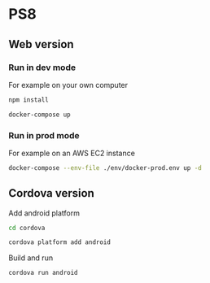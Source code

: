 # PS8

## Web version

### Run in dev mode

For example on your own computer

```bash
npm install
```

```bash
docker-compose up
```

### Run in prod mode

For example on an AWS EC2 instance

```bash
docker-compose --env-file ./env/docker-prod.env up -d
```

## Cordova version

Add android platform
```bash
cd cordova
```

```bash
cordova platform add android
```

Build and run
```bash
cordova run android
```